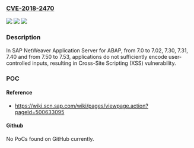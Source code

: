 ### [CVE-2018-2470](https://cve.mitre.org/cgi-bin/cvename.cgi?name=CVE-2018-2470)
![](https://img.shields.io/static/v1?label=Product&message=SAP%20NetWeaver%20Application%20Server%20for%20ABAP&color=blue)
![](https://img.shields.io/static/v1?label=Version&message=%3D%20from%207.0%20to%207.02%20&color=brighgreen)
![](https://img.shields.io/static/v1?label=Vulnerability&message=Cross-Site%20Scripting&color=brighgreen)

### Description

In SAP NetWeaver Application Server for ABAP, from 7.0 to 7.02, 7.30, 7.31, 7.40 and from 7.50 to 7.53, applications do not sufficiently encode user-controlled inputs, resulting in Cross-Site Scripting (XSS) vulnerability.

### POC

#### Reference
- https://wiki.scn.sap.com/wiki/pages/viewpage.action?pageId=500633095

#### Github
No PoCs found on GitHub currently.

